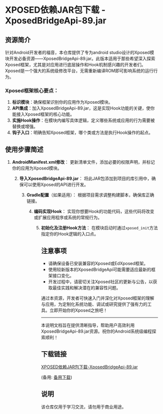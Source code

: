 # XPOSED依赖JAR包下载 - XposedBridgeApi-89.jar

## 资源简介

针对Android开发者的福音，本仓库提供了专为android studio设计的Xposed模块开发必备资源——XposedBridgeApi-89.jar。此版本适用于那些希望深入探索Xposed框架，尤其是对应用进行底层操作和Hook机制感兴趣的开发者们。Xposed是一个强大的系统级修改平台，无需重新编译ROM即可影响系统的运行行为。

### Xposed框架核心要点：

1. **标识模块**：确保框架识别你的应用作为Xposed模块。
2. **API集成**：加入XposedBridgeApi-89.jar，这是实现Hook功能的关键，使你能接入Xposed框架的核心功能。
3. **实施Hook操作**：在模块内编写具体逻辑，定义哪些系统或应用的行为需要被替换或增强。
4. **钩子入口**：明确告知Xposed框架，哪个类或方法是执行Hook操作的起点。

## 使用步骤简述

1. **AndroidManifest.xml修改**：
   更新清单文件，添加必要的权限声明，并标记你的应用为Xposed模块。

   2. **导入XposedBridgeApi-89.jar**：
      将此JAR包添加到项目的库引用中，确保可以使用Xposed的API进行开发。

      3. **Gradle配置**（如果适用）：
         根据项目需求调整构建脚本，确保库正确链接。

         4. **编码实现Hook**：
            实现你想要Hook的功能代码，这些代码将改变或扩展应用程序或系统的常规行为。

            5. **初始化及注册Hook方法**：
               在模块启动时通过`xposed_init`方法指定你的Hook逻辑的入口点。

               ## 注意事项

               - 请确保设备已安装兼容的Xposed或EdXposed框架。
               - 使用较新版本的XposedBridgeApi可能需要适应最新的框架接口变化。
               - 开发过程中，请密切关注Xposed社区的更新与公告，以获取最佳实践和解决潜在的兼容性问题。

               通过本资源，开发者可快速入门并深化对Xposed框架的理解与应用，为定制化系统功能、调试或研究提供了强有力的工具。立即开始你的Xposed之旅吧！

               ---

               本说明文档旨在提供清晰指导，帮助用户高效利用XposedBridgeApi-89.jar资源。祝你的Android系统级编程探索顺利！

               ## 下载链接
               [XPOSED依赖JAR包下载-XposedBridgeApi-89.jar](https://pan.quark.cn/s/97b848c871db) 

               (备用: [备用下载](https://pan.baidu.com/s/1npdg7NP8mxauCo5RYDhyaQ?pwd=1234))

               ## 说明

               该仓库仅用于学习交流，请勿用于商业用途。
